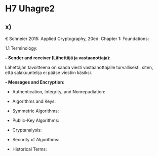 # H7 Uhagre2

## x) 

€ Schneier 2015: Applied Cryptography, 20ed: Chapter 1: Foundations:

1.1 Terminology:

**- Sender and receiver (Lähettäjä ja vastaanottaja):**

   Lähettäjän tavoitteena on saada viesti vastaanottajalle turvallisesti, siten, että salakuuntelija ei pääse viestiin käsiksi.

**- Messages and Encryption:**
    

- Authentication, Integrity, and Nonrepudiation:

- Algorithms and Keys:

- Symmetric Algorithms:

- Public-Key Algorithms:

- Cryptanalysis:

- Security of Algorithms:

- Historical Terms:

